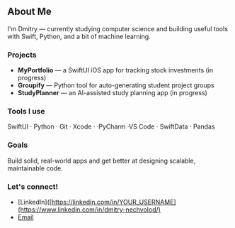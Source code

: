 ## About Me

I'm Dmitry — currently studying computer science and building useful tools with Swift, Python, and a bit of machine learning.

### Projects
- **MyPortfolio** — a SwiftUI iOS app for tracking stock investments (in progress) 
- **Groupify** — Python tool for auto-generating student project groups
- **StudyPlanner** — an AI-assisted study planning app (in progress)

### Tools I use
SwiftUI · Python · Git · Xcode · ·PyCharm ·VS Code · SwiftData · Pandas

### Goals
Build solid, real-world apps and get better at designing scalable, maintainable code.

### Let's connect!
- [LinkedIn]([https://linkedin.com/in/YOUR_USERNAME](https://www.linkedin.com/in/dmitry-nechvolod/)
- [Email](mailto:dnechv@gmail.com)

